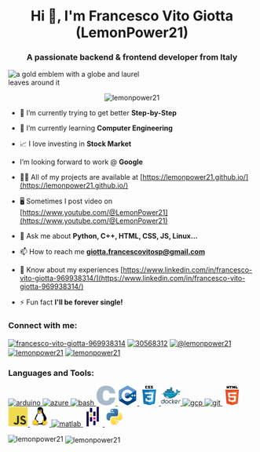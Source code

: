 <h1 align="center">Hi 👋, I'm Francesco Vito Giotta (LemonPower21)</h1>
<h3 align="center">A passionate backend & frontend developer from Italy</h3>
<img src="https://media.tenor.com/AfsTQR65-aQAAAAj/anonymous.gif" width="256" height="236.79999999999998" alt="a gold emblem with a globe and laurel leaves around it" fetchpriority="high" style="max-width: 272px; background-color: unset;">
<p align="center"> <img src="https://komarev.com/ghpvc/?username=lemonpower21&label=Profile%20views&color=0e75b6&style=flat" alt="lemonpower21" /> </p>

- 🔭 I’m currently trying to get better **Step-by-Step**

- 🌱 I’m currently learning **Computer Engineering**

- 📈 I love investing in **Stock Market**

- I’m looking forward to work @ **Google**

- 👨‍💻 All of my projects are available at [https://lemonpower21.github.io/](https://lemonpower21.github.io/)

- 🖥️ Sometimes I post video on [https://www.youtube.com/@LemonPower21](https://www.youtube.com/@LemonPower21)

- 💬 Ask me about **Python, C++, HTML, CSS, JS, Linux...**

- 📫 How to reach me **giotta.francescovitosp@gmail.com**

- 📄 Know about my experiences [https://www.linkedin.com/in/francesco-vito-giotta-969938314/](https://www.linkedin.com/in/francesco-vito-giotta-969938314/)

- ⚡ Fun fact **I'll be forever single!**

<h3 align="left">Connect with me:</h3>
<p align="left">
<a href="https://linkedin.com/in/francesco-vito-giotta-969938314" target="blank"><img align="center" src="https://raw.githubusercontent.com/rahuldkjain/github-profile-readme-generator/master/src/images/icons/Social/linked-in-alt.svg" alt="francesco-vito-giotta-969938314" height="30" width="40" /></a>
<a href="https://stackoverflow.com/users/30568312" target="blank"><img align="center" src="https://raw.githubusercontent.com/rahuldkjain/github-profile-readme-generator/master/src/images/icons/Social/stack-overflow.svg" alt="30568312" height="30" width="40" /></a>
<a href="https://medium.com/@lemonpower21" target="blank"><img align="center" src="https://raw.githubusercontent.com/rahuldkjain/github-profile-readme-generator/master/src/images/icons/Social/medium.svg" alt="@lemonpower21" height="30" width="40" /></a>
<a href="https://www.youtube.com/c/lemonpower21" target="blank"><img align="center" src="https://raw.githubusercontent.com/rahuldkjain/github-profile-readme-generator/master/src/images/icons/Social/youtube.svg" alt="lemonpower21" height="30" width="40" /></a>
<a href="https://www.leetcode.com/lemonpower21" target="blank"><img align="center" src="https://raw.githubusercontent.com/rahuldkjain/github-profile-readme-generator/master/src/images/icons/Social/leet-code.svg" alt="lemonpower21" height="30" width="40" /></a>
</p>

<h3 align="left">Languages and Tools:</h3>
<p align="left"> <a href="https://www.arduino.cc/" target="_blank" rel="noreferrer"> <img src="https://cdn.worldvectorlogo.com/logos/arduino-1.svg" alt="arduino" width="40" height="40"/> </a> <a href="https://azure.microsoft.com/en-in/" target="_blank" rel="noreferrer"> <img src="https://www.vectorlogo.zone/logos/microsoft_azure/microsoft_azure-icon.svg" alt="azure" width="40" height="40"/> </a> <a href="https://www.gnu.org/software/bash/" target="_blank" rel="noreferrer"> <img src="https://www.vectorlogo.zone/logos/gnu_bash/gnu_bash-icon.svg" alt="bash" width="40" height="40"/> </a> <a href="https://www.cprogramming.com/" target="_blank" rel="noreferrer"> <img src="https://raw.githubusercontent.com/devicons/devicon/master/icons/c/c-original.svg" alt="c" width="40" height="40"/> </a> <a href="https://www.w3schools.com/cpp/" target="_blank" rel="noreferrer"> <img src="https://raw.githubusercontent.com/devicons/devicon/master/icons/cplusplus/cplusplus-original.svg" alt="cplusplus" width="40" height="40"/> </a> <a href="https://www.w3schools.com/css/" target="_blank" rel="noreferrer"> <img src="https://raw.githubusercontent.com/devicons/devicon/master/icons/css3/css3-original-wordmark.svg" alt="css3" width="40" height="40"/> </a> <a href="https://www.docker.com/" target="_blank" rel="noreferrer"> <img src="https://raw.githubusercontent.com/devicons/devicon/master/icons/docker/docker-original-wordmark.svg" alt="docker" width="40" height="40"/> </a> <a href="https://cloud.google.com" target="_blank" rel="noreferrer"> <img src="https://www.vectorlogo.zone/logos/google_cloud/google_cloud-icon.svg" alt="gcp" width="40" height="40"/> </a> <a href="https://git-scm.com/" target="_blank" rel="noreferrer"> <img src="https://www.vectorlogo.zone/logos/git-scm/git-scm-icon.svg" alt="git" width="40" height="40"/> </a> <a href="https://www.w3.org/html/" target="_blank" rel="noreferrer"> <img src="https://raw.githubusercontent.com/devicons/devicon/master/icons/html5/html5-original-wordmark.svg" alt="html5" width="40" height="40"/> </a> <a href="https://developer.mozilla.org/en-US/docs/Web/JavaScript" target="_blank" rel="noreferrer"> <img src="https://raw.githubusercontent.com/devicons/devicon/master/icons/javascript/javascript-original.svg" alt="javascript" width="40" height="40"/> </a> <a href="https://www.linux.org/" target="_blank" rel="noreferrer"> <img src="https://raw.githubusercontent.com/devicons/devicon/master/icons/linux/linux-original.svg" alt="linux" width="40" height="40"/> </a> <a href="https://www.mathworks.com/" target="_blank" rel="noreferrer"> <img src="https://upload.wikimedia.org/wikipedia/commons/2/21/Matlab_Logo.png" alt="matlab" width="40" height="40"/> </a> <a href="https://pandas.pydata.org/" target="_blank" rel="noreferrer"> <img src="https://raw.githubusercontent.com/devicons/devicon/2ae2a900d2f041da66e950e4d48052658d850630/icons/pandas/pandas-original.svg" alt="pandas" width="40" height="40"/> </a> <a href="https://www.python.org" target="_blank" rel="noreferrer"> <img src="https://raw.githubusercontent.com/devicons/devicon/master/icons/python/python-original.svg" alt="python" width="40" height="40"/> </a> </p>

<p><img align="left" src="https://github-readme-stats.vercel.app/api/top-langs?username=lemonpower21&show_icons=true&theme=dark&locale=en&layout=compact" alt="lemonpower21" /></p>

<p>&nbsp;<img align="center" src="https://github-readme-stats.vercel.app/api?username=lemonpower21&show_icons=true&theme=dark&locale=en" alt="lemonpower21" /></p>
